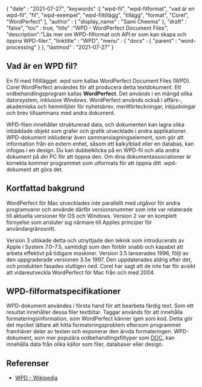 {
  "date" : "2021-07-27",
  "keywords" :[ "wpd-fil", "wpd-filformat", "vad är en wpd-fil", "fil", "wpd-exempel", "wpd-filtillägg", "tillägg", "format", "Corel", "WordPerfect" ],
  "author" : {
    "display_name" : "Sami Cheema"
},
  "draft" : "false",
  "toc" : true,
  "title" :"WPD - WordPerfect Document Files",
  "description":"Läs mer om WPD-filformat och API:er som kan skapa och öppna WPD-filer.",
  "linktitle" : "WPD",
  "menu" : {
    "docs" : {
      "parent" : "word-processing"
}
},
  "lastmod" : "2021-07-27"
}

## Vad är en WPD fil?

En fil med filtillägget .wpd som kallas WordPerfect Document Files (WPD). Corel WordPerfect användes för att producera detta textdokument. Ett ordbehandlingsprogram kallas **WordPerfect**. Det används i en mängd olika datorsystem, inklusive Windows. WordPerfect används också i affärs-, akademiska och hemmiljöer för nyhetsbrev, meritförteckningar, inbjudningar och brev tillsammans med andra dokument.

WPD-filen innehåller strukturerad data, och dokumenten kan lagra olika inbäddade objekt som grafer och grafik utvecklade i andra applikationer. WPD-dokument inkluderar även sammanslagningselement, som gör att information från en extern enhet, såsom ett kalkylblad eller en databas, kan infogas i en design. Du kan dubbelklicka på en WPD-fil och alla andra dokument på din PC för att öppna den. Om dina dokumentassociationer är korrekta kommer programmet som utformats för att öppna ditt .wpd-dokument att göra det.


## Kortfattad bakgrund ##

WordPerfect för Mac utvecklades inte parallellt med utgåvor för andra programvaror och använde därför versionsnummer som inte var relaterade till aktuella versioner för OS och Windows. Version 2 var en komplett förnyelse som ansluter sig närmare till Apples principer för användargränssnitt.

Version 3 utökade detta och utnyttjade den teknik som introducerats av Apple i System 7.0–7.5, samtidigt som den förblir snabb och kapabel att arbeta effektivt på tidigare maskiner. Version 3.5 lanserades 1996, följt av den uppgraderade versionen 3.5e 1997. Den uppdaterades aldrig efter det, och produkten fasades slutligen ned. Corel har sagt att de inte har för avsikt att vidareutveckla WordPerfect för Mac från och med 2004.

## WPD-filformatspecifikationer ##

WPD-dokument användes i första hand för att bearbeta färdig text. Som ett resultat innehåller dessa filer textbitar. Taggar används för att innehålla formateringsinformation, som WordPerfect känner igen som kod. Detta gör det mycket lättare att hitta formateringsproblem eftersom programmet framhäver delar av texten och exponerar den ärvda formateringen. WPD-dokument, som mer populära ordbehandlingsfiltyper som [DOC](/sv/word-processing/doc/), kan innehålla data från olika källor som filer, databaser eller design.
## Referenser ##

* [WPD - Wikipedia](https://en.wikipedia.org/wiki/WordPerfect)

